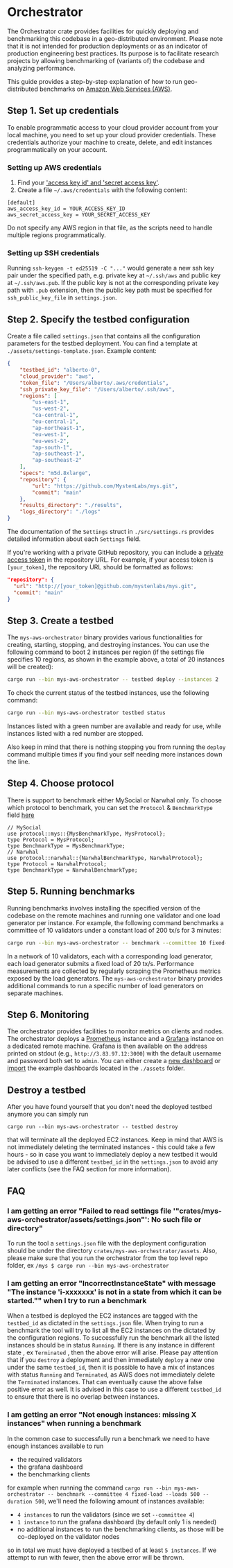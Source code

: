 # Orchestrator

The Orchestrator crate provides facilities for quickly deploying and benchmarking this codebase in a geo-distributed environment. Please note that it is not intended for production deployments or as an indicator of production engineering best practices. Its purpose is to facilitate research projects by allowing benchmarking of (variants of) the codebase and analyzing performance.

This guide provides a step-by-step explanation of how to run geo-distributed benchmarks on [Amazon Web Services (AWS)](http://aws.amazon.com).

## Step 1. Set up credentials

To enable programmatic access to your cloud provider account from your local machine, you need to set up your cloud provider credentials. These credentials authorize your machine to create, delete, and edit instances programmatically on your account.

### Setting up AWS credentials

1. Find your ['access key id' and 'secret access key'](https://docs.aws.amazon.com/cli/latest/userguide/cli-configure-quickstart.html#cli-configure-quickstart-creds).
2. Create a file `~/.aws/credentials` with the following content:

```text
[default]
aws_access_key_id = YOUR_ACCESS_KEY_ID
aws_secret_access_key = YOUR_SECRET_ACCESS_KEY
```

Do not specify any AWS region in that file, as the scripts need to handle multiple regions programmatically.

### Setting up SSH credentials

Running `ssh-keygen -t ed25519 -C "..."` would generate a new ssh key pair under the specified path,
e.g. private key at `~/.ssh/aws` and public key at `~/.ssh/aws.pub`. If the public key is not
at the corresponding private key path with `.pub` extension, then the public key path must be specified
for `ssh_public_key_file` in `settings.json`.

## Step 2. Specify the testbed configuration

Create a file called `settings.json` that contains all the configuration parameters for the testbed deployment. You can find a template at `./assets/settings-template.json`. Example content:

```json
{
	"testbed_id": "alberto-0",
	"cloud_provider": "aws",
	"token_file": "/Users/alberto/.aws/credentials",
	"ssh_private_key_file": "/Users/alberto/.ssh/aws",
	"regions": [
		"us-east-1",
		"us-west-2",
		"ca-central-1",
		"eu-central-1",
		"ap-northeast-1",
		"eu-west-1",
		"eu-west-2",
		"ap-south-1",
		"ap-southeast-1",
		"ap-southeast-2"
	],
	"specs": "m5d.8xlarge",
	"repository": {
		"url": "https://github.com/MystenLabs/mys.git",
		"commit": "main"
	},
	"results_directory": "./results",
	"logs_directory": "./logs"
}
```

The documentation of the `Settings` struct in `./src/settings.rs` provides detailed information about each `Settings` field.

If you're working with a private GitHub repository, you can include a [private access token](https://docs.github.com/en/authentication/keeping-your-account-and-data-secure/managing-your-personal-access-tokens) in the repository URL. For example, if your access token is `[your_token]`, the repository URL should be formatted as follows:

```json
"repository": {
  "url": "http://[your_token]@github.com/mystenlabs/mys.git",
  "commit": "main"
}
```

## Step 3. Create a testbed

The `mys-aws-orchestrator` binary provides various functionalities for creating, starting, stopping, and destroying instances. You can use the following command to boot 2 instances per region (if the settings file specifies 10 regions, as shown in the example above, a total of 20 instances will be created):

```bash
cargo run --bin mys-aws-orchestrator -- testbed deploy --instances 2
```

To check the current status of the testbed instances, use the following command:

```bash
cargo run --bin mys-aws-orchestrator testbed status
```

Instances listed with a green number are available and ready for use, while instances listed with a red number are stopped.

Also keep in mind that there is nothing stopping you from running the `deploy` command multiple times if you find your self
needing more instances down the line.

## Step 4. Choose protocol

There is support to benchmark either MySocial or Narwhal only. To choose which protocol to benchmark, you can set the `Protocol` & `BenchmarkType` field [here](https://github.com/MystenLabs/mys/blob/main/crates/mys-aws-orchestrator/src/main.rs#L33-L34)

```
// MySocial
use protocol::mys::{MysBenchmarkType, MysProtocol};
type Protocol = MysProtocol;
type BenchmarkType = MysBenchmarkType;
// Narwhal
use protocol::narwhal::{NarwhalBenchmarkType, NarwhalProtocol};
type Protocol = NarwhalProtocol;
type BenchmarkType = NarwhalBenchmarkType;
```

## Step 5. Running benchmarks

Running benchmarks involves installing the specified version of the codebase on the remote machines and running one validator and one load generator per instance. For example, the following command benchmarks a committee of 10 validators under a constant load of 200 tx/s for 3 minutes:

```bash
cargo run --bin mys-aws-orchestrator -- benchmark --committee 10 fixed-load --loads 200 --duration 180
```

In a network of 10 validators, each with a corresponding load generator, each load generator submits a fixed load of 20 tx/s. Performance measurements are collected by regularly scraping the Prometheus metrics exposed by the load generators. The `mys-aws-orchestrator` binary provides additional commands to run a specific number of load generators on separate machines.

## Step 6. Monitoring

The orchestrator provides facilities to monitor metrics on clients and nodes. The orchestrator deploys a [Prometheus](https://prometheus.io) instance and a [Grafana](https://grafana.com) instance on a dedicated remote machine. Grafana is then available on the address printed on stdout (e.g., `http://3.83.97.12:3000`) with the default username and password both set to `admin`. You can either create a [new dashboard](https://grafana.com/docs/grafana/latest/getting-started/build-first-dashboard/) or [import](https://grafana.com/docs/grafana/latest/dashboards/manage-dashboards/#import-a-dashboard) the example dashboards located in the `./assets` folder.

## Destroy a testbed

After you have found yourself that you don't need the deployed testbed anymore you can simply run

```
cargo run --bin mys-aws-orchestrator -- testbed destroy
```

that will terminate all the deployed EC2 instances. Keep in mind that AWS is not immediately deleting the terminated instances - this could take a few hours - so in case you want to immediately deploy a new testbed it would be advised
to use a different `testbed_id` in the `settings.json` to avoid any later conflicts (see the FAQ section for more information).

## FAQ

### I am getting an error "Failed to read settings file '"crates/mys-aws-orchestrator/assets/settings.json"': No such file or directory"

To run the tool a `settings.json` file with the deployment configuration should be under the directory `crates/mys-aws-orchestrator/assets`. Also, please make sure
that you run the orchestrator from the top level repo folder, ex `/mys $ cargo run --bin mys-aws-orchestrator`

### I am getting an error "IncorrectInstanceState" with message "The instance 'i-xxxxxxx' is not in a state from which it can be started."" when I try to run a benchmark

When a testbed is deployed the EC2 instances are tagged with the `testbed_id` as dictated in the `settings.json` file. When trying to run a benchmark the tool will try to list
all the EC2 instances on the dictated by the configuration regions. To successfully run the benchmark all the listed instances should be in status
`Running`. If there is any instance in different state , ex `Terminated` , then the above error will arise. Please pay attention that if you `destroy` a deployment
and then immediately `deploy` a new one under the same `testbed_id`, then it is possible to have a mix of instances with status `Running` and `Terminated`, as AWS does not immediately
delete the `Terminated` instances. That can eventually cause the above false positive error as well. It is advised in this case to use a different `testbed_id` to ensure that
there is no overlap between instances.

### I am getting an error "Not enough instances: missing X instances" when running a benchmark

In the common case to successfully run a benchmark we need to have enough instances available to run

- the required validators
- the grafana dashboard
- the benchmarking clients

for example when running the command `cargo run --bin mys-aws-orchestrator -- benchmark --committee 4 fixed-load --loads 500 --duration 500`, we'll need the following amount of instances available:

- `4 instances` to run the validators (since we set `--committee 4`)
- `1 instance` to run the grafana dashboard (by default only 1 is needed)
- no additional instances to run the benchmarking clients, as those will be co-deployed on the validator nodes

so in total we must have deployed a testbed of at least `5 instances`. If we attempt to run with fewer, then the above error will be thrown.
